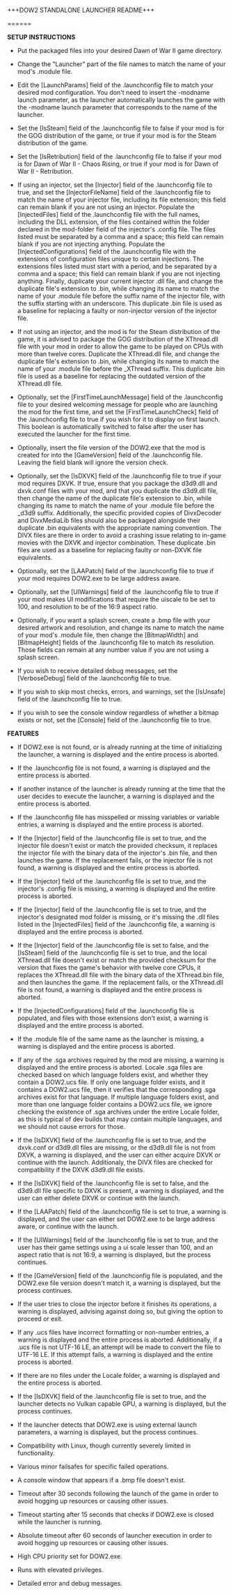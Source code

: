 +++DOW2 STANDALONE LAUNCHER README+++

======

**SETUP INSTRUCTIONS**

- Put the packaged files into your desired Dawn of War II game directory.

- Change the "Launcher" part of the file names to match the name of your mod's .module file.

- Edit the [LaunchParams] field of the .launchconfig file to match your desired mod configuration. You don't need to insert the -modname launch parameter, as the launcher automatically launches the game with the -modname launch parameter that corresponds to the name of the launcher.

- Set the [IsSteam] field of the .launchconfig file to false if your mod is for the GOG distribution of the game, or true if your mod is for the Steam distribution of the game.

- Set the [IsRetribution] field of the .launchconfig file to false if your mod is for Dawn of War II - Chaos Rising, or true if your mod is for Dawn of War II - Retribution.

- If using an injector, set the [Injector] field of the .launchconfig file to true, and set the [InjectorFileName] field of the .launchconfig file to match the name of your injector file, including its file extension; this field can remain blank if you are not using an injector. Populate the [InjectedFiles] field of the .launchconfig file with the full names, including the DLL extension, of the files contained within the folder declared in the mod-folder field of the injector's .config file. The files listed must be separated by a comma and a space; this field can remain blank if you are not injecting anything. Populate the [InjectedConfigurations] field of the .launchconfig file with the extensions of configuration files unique to certain injections. The extensions files listed must start with a period, and be separated by a comma and a space; this field can remain blank if you are not injecting anything. Finally, duplicate your current injector .dll file, and change the duplicate file's extension to .bin, while changing its name to match the name of your .module file before the suffix name of the injector file, with the suffix starting with an underscore. This duplicate .bin file is used as a baseline for replacing a faulty or non-injector version of the injector file.

- If not using an injector, and the mod is for the Steam distribution of the game, it is advised to package the GOG distribution of the XThread.dll file with your mod in order to allow the game to be played on CPUs with more than twelve cores. Duplicate the XThread.dll file, and change the duplicate file's extension to .bin, while changing its name to match the name of your .module file before the _XThread suffix. This duplicate .bin file is used as a baseline for replacing the outdated version of the XThread.dll file.

- Optionally, set the [FirstTimeLaunchMessage] field of the .launchconfig file to your desired welcoming message for people who are launching the mod for the first time, and set the [FirstTimeLaunchCheck] field of the .launchconfig file to true if you wish for it to display on first launch. This boolean is automatically switched to false after the user has executed the launcher for the first time.

- Optionally, insert the file version of the DOW2.exe that the mod is created for into the [GameVersion] field of the .launchconfig file. Leaving the field blank will ignore the version check.

- Optionally, set the [IsDXVK] field of the .launchconfig file to true if your mod requires DXVK. If true, ensure that you package the d3d9.dll and dxvk.conf files with your mod, and that you duplicate the d3d9.dll file, then change the name of the duplicate file's extension to .bin, while changing its name to match the name of your .module file before the _d3d9 suffix. Additionally, the specific provided copies of DivxDecoder and DivxMediaLib files should also be packaged alongside their duplicate .bin equivalents with the appropriate naming convention. The DIVX files are there in order to avoid a crashing issue relating to in-game movies with the DXVK and injector combination. These duplicate .bin files are used as a baseline for replacing faulty or non-DXVK file equivalents.

- Optionally, set the [LAAPatch] field of the .launchconfig file to true if your mod requires DOW2.exe to be large address aware.

- Optionally, set the [UIWarnings] field of the .launchconfig file to true if your mod makes UI modifications that require the uiscale to be set to 100, and resolution to be of the 16:9 aspect ratio.

- Optionally, if you want a splash screen, create a .bmp file with your desired artwork and resolution, and change its name to match the name of your mod's .module file, then change the [BitmapWidth] and [BitmapHeight] fields of the .launchconfig file to match its resolution. Those fields can remain at any number value if you are not using a splash screen.

- If you wish to receive detailed debug messages, set the [VerboseDebug] field of the .launchconfig file to true.

- If you wish to skip most checks, errors, and warnings, set the [IsUnsafe] field of the .launchconfig file to true.

- If you wish to see the console window regardless of whether a bitmap exists or not, set the [Console] field of the .launchconfig file to true.


**FEATURES**

- If DOW2.exe is not found, or is already running at the time of initializing the launcher, a warning is displayed and the entire process is aborted.

- If the .launchconfig file is not found, a warning is displayed and the entire process is aborted.

- If another instance of the launcher is already running at the time that the user decides to execute the launcher, a warning is displayed and the entire process is aborted.

- If the .launchconfig file has misspelled or missing variables or variable entries, a warning is displayed and the entire process is aborted.

- If the [Injector] field of the .launchconfig file is set to true, and the injector file doesn't exist or match the provided checksum, it replaces the injector file with the binary data of the injector's .bin file, and then launches the game. If the replacement fails, or the injector file is not found, a warning is displayed and the entire process is aborted.

- If the [Injector] field of the .launchconfig file is set to true, and the injector's .config file is missing, a warning is displayed and the entire process is aborted.

- If the [Injector] field of the .launchconfig file is set to true, and the injector's designated mod folder is missing, or it's missing the .dll files listed in the [InjectedFiles] field of the .launchconfig file, a warning is displayed and the entire process is aborted.

- If the [Injector] field of the .launchconfig file is set to false, and the [IsSteam] field of the .launchconfig file is set to true, and the local XThread.dll file doesn't exist or match the provided checksum for the version that fixes the game's behavior with twelve core CPUs, it replaces the XThread.dll file with the binary data of the XThread.bin file, and then launches the game. If the replacement fails, or the XThread.dll file is not found, a warning is displayed and the entire process is aborted.

- If the [InjectedConfigurations] field of the .launchconfig file is populated, and files with those extensions don't exist, a warning is displayed and the entire process is aborted.

- If the .module file of the same name as the launcher is missing, a warning is displayed and the entire process is aborted.

- If any of the .sga archives required by the mod are missing, a warning is displayed and the entire process is aborted. Locale .sga files are checked based on which language folders exist, and whether they contain a DOW2.ucs file. If only one language folder exists, and it contains a DOW2.ucs file, then it verifies that the corresponding .sga archives exist for that language. If multiple language folders exist, and more than one language folder contains a DOW2.ucs file, we ignore checking the existence of .sga archives under the entire Locale folder, as this is typical of dev builds that may contain multiple languages, and we should not cause errors for those.

- If the [IsDXVK] field of the .launchconfig file is set to true, and the dxvk.conf or d3d9.dll files are missing, or the d3d9.dll file is not from DXVK, a warning is displayed, and the user can either acquire DXVK or continue with the launch. Additionaly, the DIVX files are checked for compatibility if the DXVK d3d9.dll file exists.

- If the [IsDXVK] field of the .launchconfig file is set to false, and the d3d9.dll file specific to DXVK is present, a warning is displayed, and the user can either delete DXVK or continue with the launch.

- If the [LAAPatch] field of the .launchconfig file is set to true, a warning is displayed, and the user can either set DOW2.exe to be large address aware, or continue with the launch.

- If the [UIWarnings] field of the .launchconfig file is set to true, and the user has their game settings using a ui scale lesser than 100, and an aspect ratio that is not 16:9, a warning is displayed, but the process continues.

- If the [GameVersion] field of the .launchconfig file is populated, and the DOW2.exe file version doesn't match it, a warning is displayed, but the process continues.

- If the user tries to close the injector before it finishes its operations, a warning is displayed, advising against doing so, but giving the option to proceed or exit.

- If any .ucs files have incorrect formatting or non-number entries, a warning is displayed and the entire process is aborted. Additionally, if a .ucs file is not UTF-16 LE, an attempt will be made to convert the file to UTF-16 LE. If this attempt fails, a warning is displayed and the entire process is aborted.

- If there are no files under the Locale folder, a warning is displayed and the entire process is aborted.

- If the [IsDXVK] field of the .launchconfig file is set to true, and the launcher detects no Vulkan capable GPU, a warning is displayed, but the process continues.

- If the launcher detects that DOW2.exe is using external launch parameters, a warning is displayed, but the process continues.

- Compatibility with Linux, though currently severely limited in functionality.

- Various minor failsafes for specific failed operations.

- A console window that appears if a .bmp file doesn't exist.

- Timeout after 30 seconds following the launch of the game in order to avoid hogging up resources or causing other issues.

- Timeout starting after 15 seconds that checks if DOW2.exe is closed while the launcher is running.

- Absolute timeout after 60 seconds of launcher execution in order to avoid hogging up resources or causing other issues.

- High CPU priority set for DOW2.exe.

- Runs with elevated privileges.

- Detailed error and debug messages.